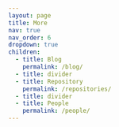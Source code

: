 ```yaml
---
layout: page
title: More
nav: true
nav_order: 6
dropdown: true
children:
  - title: Blog
    permalink: /blog/
  - title: divider
  - title: Repository
    permalink: /repositories/
  - title: divider
  - title: People
    permalink: /people/
---
```

